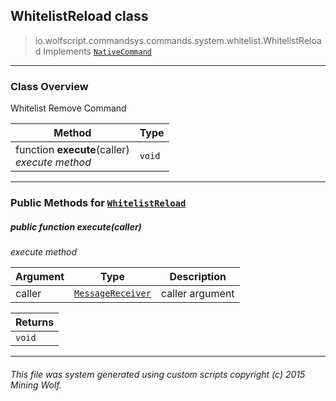 ## WhitelistReload __class__

>io.wolfscript.commandsys.commands.system.whitelist.WhitelistReload
>Implements [`NativeCommand`](../../../NativeCommand.md)

---

### Class Overview

Whitelist Remove Command

Method | Type   
--- | :--- 
 function __execute__(caller) <br> _execute method_ | `void`



---


### Public Methods for [`WhitelistReload`](WhitelistReload.md)

##### <a id='execute'></a>public  function __execute__(caller)

_execute method_

Argument | Type | Description  
--- | --- | --- 
caller | [`MessageReceiver`](../../../../chat/MessageReceiver.md) | caller argument

Returns | 
--- | 
`void` |


---


###### This file was system generated using custom scripts copyright (c) 2015 Mining Wolf.
	

